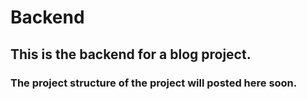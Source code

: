 # Backend

## This is the backend for a blog project.

### The project structure of the project will posted here soon.